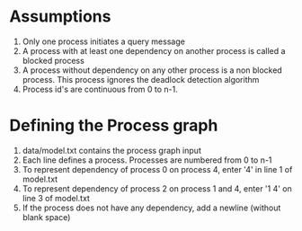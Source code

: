 # Assumptions
1. Only one process initiates a query message  
2. A process with at least one dependency on another process is called a blocked process  
3. A process without dependency on any other process is a non blocked process. This process ignores the deadlock detection algorithm  
4. Process id's are continuous from 0 to n-1. 

# Defining the Process graph
1. data/model.txt contains the process graph input  
2. Each line defines a process. Processes are numbered from 0 to n-1  
3. To represent dependency of process 0 on process 4, enter '4' in line 1 of model.txt  
4. To represent dependency of process 2 on process 1 and 4, enter '1 4' on line 3 of model.txt  
5. If the process does not have any dependency, add a newline (without blank space)  

